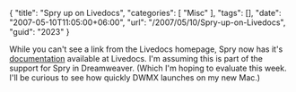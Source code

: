 {
	"title": "Spry up on Livedocs",
	"categories": [
		"Misc"
	],
	"tags": [],
	"date": "2007-05-10T11:05:00+06:00",
	"url": "/2007/05/10/Spry-up-on-Livedocs",
	"guid": "2023"
}

While you can't see a link from the Livedocs homepage, Spry now has it's <a href="http://livedocs.adobe.com/en_US/Spry/1.4/">documentation</a> available at Livedocs. I'm assuming this is part of the support for Spry in Dreamweaver. (Which I'm hoping to evaluate this week. I'll be curious to see how quickly DWMX launches on my new Mac.)